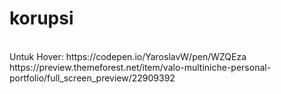 # korupsi
<br>
Untuk Hover: https://codepen.io/YaroslavW/pen/WZQEza
<br>
https://preview.themeforest.net/item/valo-multiniche-personal-portfolio/full_screen_preview/22909392